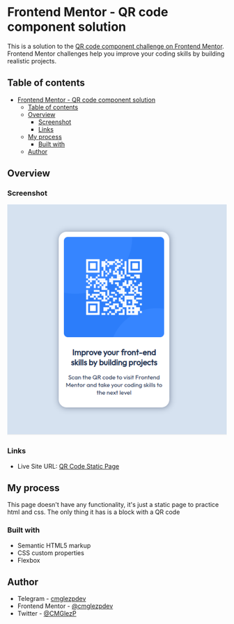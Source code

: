 # Frontend Mentor - QR code component solution

This is a solution to the [QR code component challenge on Frontend Mentor](https://www.frontendmentor.io/challenges/qr-code-component-iux_sIO_H). Frontend Mentor challenges help you improve your coding skills by building realistic projects.

## Table of contents

- [Frontend Mentor - QR code component solution](#frontend-mentor---qr-code-component-solution)
  - [Table of contents](#table-of-contents)
  - [Overview](#overview)
    - [Screenshot](#screenshot)
    - [Links](#links)
  - [My process](#my-process)
    - [Built with](#built-with)
  - [Author](#author)

## Overview

### Screenshot

![qr-code](./screenshot.png)

### Links

- Live Site URL: [QR Code Static Page](https://qr-code-static-page.netlify.app)

## My process

This page doesn't have any functionality, it's just a static page to practice html and css.
The only thing it has is a block with a QR code

### Built with

- Semantic HTML5 markup
- CSS custom properties
- Flexbox

## Author

- Telegram - [cmglezpdev](https://t.me/cmglezpdev)
- Frontend Mentor - [@cmglezpdev](https://www.frontendmentor.io/profile/cmglezpdev)
- Twitter - [@CMGlezP](https://www.twitter.com/CMGlezP)
